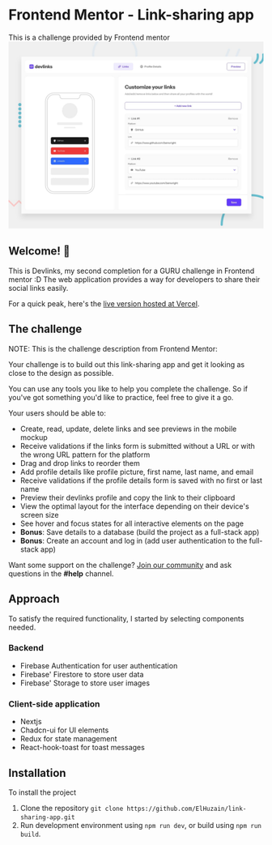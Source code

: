 # Frontend Mentor - Link-sharing app
This is a challenge provided by Frontend mentor
![Click here to preview challenge page](./preview.jpg)

## Welcome! 👋

This is Devlinks, my second completion for a GURU challenge in Frontend mentor :D
The web application provides a way for developers to share their social links easily.

For a quick peak, here's the [live version hosted at Vercel](https://elhuzain-devlinks.vercel.app).

## The challenge

NOTE: This is the challenge description from Frontend Mentor:

Your challenge is to build out this link-sharing app and get it looking as close to the design as possible.

You can use any tools you like to help you complete the challenge. So if you've got something you'd like to practice, feel free to give it a go.

Your users should be able to:

- Create, read, update, delete links and see previews in the mobile mockup
- Receive validations if the links form is submitted without a URL or with the wrong URL pattern for the platform
- Drag and drop links to reorder them
- Add profile details like profile picture, first name, last name, and email
- Receive validations if the profile details form is saved with no first or last name
- Preview their devlinks profile and copy the link to their clipboard
- View the optimal layout for the interface depending on their device's screen size
- See hover and focus states for all interactive elements on the page
- **Bonus**: Save details to a database (build the project as a full-stack app)
- **Bonus**: Create an account and log in (add user authentication to the full-stack app)

Want some support on the challenge? [Join our community](https://www.frontendmentor.io/community) and ask questions in the **#help** channel.

## Approach

To satisfy the required functionality, I started by selecting components needed.

### Backend

- Firebase Authentication for user authentication
- Firebase' Firestore to store user data
- Firebase' Storage to store user images

### Client-side application

- Nextjs
- Chadcn-ui for UI elements
- Redux for state management
- React-hook-toast for toast messages

## Installation

To install the project
1. Clone the repository `git clone https://github.com/ElHuzain/link-sharing-app.git`
2. Run development environment using `npm run dev`, or build using `npm run build`.


